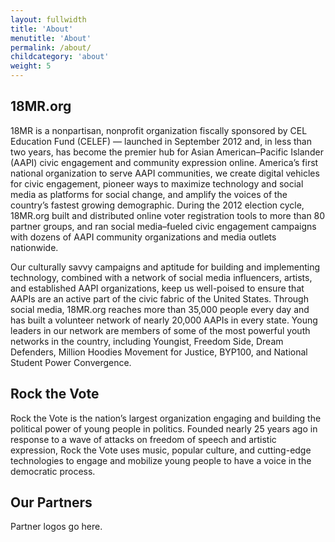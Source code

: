 ```yaml
---
layout: fullwidth
title: 'About'
menutitle: 'About'
permalink: /about/
childcategory: 'about'
weight: 5
---
```


## 18MR.org

18MR is a nonpartisan, nonprofit organization fiscally sponsored by CEL Education Fund (CELEF) — launched in September 2012 and, in less than two years, has become the premier hub for Asian American–Pacific Islander (AAPI) civic engagement and community expression online. America’s first national organization to serve AAPI communities, we create digital vehicles for civic engagement, pioneer ways to maximize technology and social media as platforms for social change, and amplify the voices of the country’s fastest growing demographic. During the 2012 election cycle, 18MR.org built and distributed online voter registration tools to more than 80 partner groups, and ran social media–fueled civic engagement campaigns with dozens of AAPI community organizations and media outlets nationwide.

Our culturally savvy campaigns and aptitude for building and implementing technology, combined with a network of social media influencers, artists, and established AAPI organizations, keep us well-poised to ensure that AAPIs are an active part of the civic fabric of the United States. Through social media, 18MR.org reaches more than 35,000 people every day and has built a volunteer network of nearly 20,000 AAPIs in every state. Young leaders in our network are members of some of the most powerful youth networks in the country, including Youngist, Freedom Side, Dream Defenders, Million Hoodies Movement for Justice, BYP100, and National Student Power Convergence.

## Rock the Vote

Rock the Vote is the nation’s largest organization engaging and building the political power of young people in politics. Founded nearly 25 years ago in response to a wave of attacks on freedom of speech and artistic expression, Rock the Vote uses music, popular culture, and cutting-edge technologies to engage and mobilize young people to have a voice in the democratic process.

## Our Partners

Partner logos go here.
